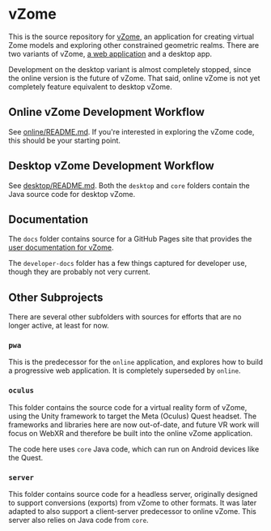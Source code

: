 # vZome

This is the source repository for [vZome](https://vzome.com/), an application for creating virtual Zome models and exploring other constrained geometric realms.
There are two variants of vZome, [a web application](https://vzome.com/app) and a desktop app.

Development on the desktop variant is almost completely stopped,
since the online version is the future of vZome.
That said, online vZome is not yet completely feature equivalent to desktop vZome.

## Online vZome Development Workflow

See [online/README.md](online/README.md).
If you're interested in exploring the vZome code, this should be your starting point.

## Desktop vZome Development Workflow

See [desktop/README.md](desktop/README.md).
Both the `desktop` and `core` folders contain the Java source code
for desktop vZome.

## Documentation

The `docs` folder contains source for a GitHub Pages site that
provides the [user documentation for vZome](https://docs.vzome.com).

The `developer-docs` folder has a few things captured for developer use,
though they are probably not very current.

## Other Subprojects

There are several other subfolders with sources for efforts that are no longer active,
at least for now.

### `pwa`

This is the predecessor for the `online` application, and explores
how to build a progressive web application.  It is completely
superseded by `online`.

### `oculus`

This folder contains the source code for a virtual reality form
of vZome, using the Unity framework to target the Meta (Oculus) Quest headset.
The frameworks and libraries here are now out-of-date,
and future VR work will focus on WebXR and therefore be built
into the online vZome application.

The code here uses `core` Java code, which can run on Android devices like the Quest.

### `server`

This folder contains source code for a headless server,
originally designed to support conversions (exports) from vZome to other
formats.
It was later adapted to also support a client-server predecessor
to online vZome.
This server also relies on Java code from `core`.
